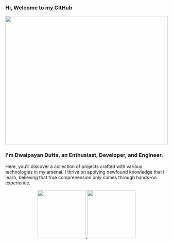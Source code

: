 <!--
<p align="center">Hey! I'm Dwaipayan. I love to build things & Code!</p>
-->
### Hi, Welcome to my GitHub
<div align="center">
<!--    <img width="95%" height="300em" src="https://media1.tenor.com/m/vccXXc0J96IAAAAC/wano-luffy-wano.gif" /> -->
<!--    <img width="100%" height="300em" src="https://media1.tenor.com/m/1OX6XJ6cEQ8AAAAC/one-piece-trafalgar-law.gif" /> -->
   <img src="https://i.imgur.com/your_uploaded_image.gif" width="100%" height="400px" />
<!--    https://media1.tenor.com/m/1OX6XJ6cEQ8AAAAC/one-piece-trafalgar-law.gif -->
</div>

### I'm Dwaipayan Dutta, an Enthusiast, Developer, and Engineer.

Here, you'll discover a collection of projects crafted with various technologies in my arsenal. I thrive on applying newfound knowledge that I learn, believing that true comprehension only comes through hands-on experience.

<!--
<div style="text-align: center;">
  <a href="https://github.com/HawkdotDev" style="display: inline-block;">
    <img height="150em" src="https://github-readme-stats.vercel.app/api?username=HawkdotDev&show_icons=true&theme=tokyonight&include_all_commits=true&count_private=true&border_color=ffffff00" style="margin-right: 10px;" />
    <img height="150em" src="http://github-readme-streak-stats.herokuapp.com?user=HawkdotDev&theme=tokyonight&hide_border=true" />
  </a>
</div>
<div style="text-align: center;">
  <div>
    <img height="150em" style="display: inline-block;" src="https://github-readme-stats.vercel.app/api/top-langs/?username=HawkdotDev&layout=compact&theme=tokyonight&hide_border=true" />
  </div>
</div>
-->

<div align="center">
   <a href="https://github.com/HawkdotDev">
    <img height="150em" src="https://github-readme-stats.vercel.app/api?username=HawkdotDev&show_icons=true&theme=tokyonight&include_all_commits=true&count_private=true&border_color=ffffff00"/>
    <img height="150em" src="http://github-readme-streak-stats.herokuapp.com?user=HawkdotDev&theme=tokyonight&hide_border=true" />
  </a>
</div>

<!--
**HawkdotDev/HawkdotDev** is a ✨ _special_ ✨ repository because its `README.md` (this file) appears on your GitHub profile.

Here are some ideas to get you started:

- 🔭 I’m currently working on ...
- 🌱 I’m currently learning ...
- 👯 I’m looking to collaborate on ...
- 🤔 I’m looking for help with ...
- 💬 Ask me about ...
- 📫 How to reach me: ...
- 😄 Pronouns: ...
- ⚡ Fun fact: ...
-->

<div align="center">
<!--   <img height="180em" src="https://github-readme-stats.vercel.app/api/top-langs/?username=HawkdotDev&layout=compact&langs_count=7&theme=tokyonight&border_color=ffffff00"/> -->
</div>
